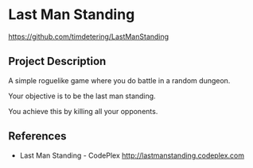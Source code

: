 # Last Man Standing #
<https://github.com/timdetering/LastManStanding>

## Project Description ##
A simple roguelike game where you do battle in a random dungeon.

Your objective is to be the last man standing.

You achieve this by killing all your opponents.

## References ##
 * Last Man Standing - CodePlex <http://lastmanstanding.codeplex.com>

